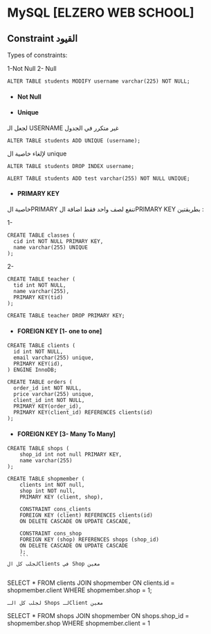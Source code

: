 # MySQL [ELZERO WEB SCHOOL]

##  Constraint القيود
Types of constraints:

1-Not Null 2- Null

```
ALTER TABLE students MODIFY username varchar(225) NOT NULL;
```

- #### Not Null

- #### Unique
لجعل الـ USERNAME غير متكرر في الجدول
```
ALTER TABLE students ADD UNIQUE (username);
```
لإلغاء خاصية ال unique
```
ALTER TABLE students DROP INDEX username;
```
```
ALERT TABLE students ADD test varchar(255) NOT NULL UNIQUE;
```
- #### PRIMARY KEY
خاصية الPRIMARY تنفع لصف واحد فقط
اضافة الPRIMARY KEY بطريقتين :

1-
```
CREATE TABLE classes (
  cid int NOT NULL PRIMARY KEY,
  name varchar(255) UNIQUE
);
```
2-
```
CREATE TABLE teacher (
  tid int NOT NULL,
  name varchar(255),
  PRIMARY KEY(tid)
);
```

```
CREATE TABLE teacher DROP PRIMARY KEY;
```
- #### FOREIGN KEY [1- one to one]
```
CREATE TABLE clients (
  id int NOT NULL,
  email varchar(255) unique,
  PRIMARY KEY(id),
) ENGINE InnoDB;
```
```
CREATE TABLE orders (
  order_id int NOT NULL,
  price varchar(255) unique,
  client_id int NOT NULL,
  PRIMARY KEY(order_id),
  PRIMARY KEY(client_id) REFERENCES clients(id)
);
```
- #### FOREIGN KEY [3- Many To Many]
```
CREATE TABLE shops (
    shop_id int not null PRIMARY KEY,
    name varchar(255)
);
```
```
CREATE TABLE shopmember (
    clients int NOT null,
    shop int NOT null,
    PRIMARY KEY (client, shop),
    
    CONSTRAINT cons_clients
    FOREIGN KEY (client) REFERENCES clients(id)
    ON DELETE CASCADE ON UPDATE CASCADE,
    
    CONSTRAINT cons_shop
    FOREIGN KEY (shop) REFERENCES shops (shop_id)
    ON DELETE CASCADE ON UPDATE CASCADE
    );
    ```
لجلب كل الClients في Shop معين


```
SELECT * FROM clients JOIN shopmember ON clients.id = shopmember.client
WHERE shopmember.shop = 1;
```
لجلب كل الـ Shops لـClient معين

```
SELECT * FROM shops JOIN shopmember ON shops.shop_id = shopmember.shop
WHERE shopmember.client = 1
```
